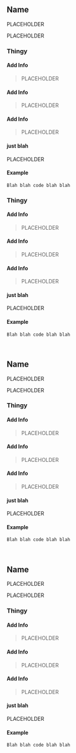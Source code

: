 ## Name

PLACEHOLDER

PLACEHOLDER

### Thingy

#### Add Info
> PLACEHOLDER

#### Add Info
> PLACEHOLDER

#### Add Info
> PLACEHOLDER

#### just blah

PLACEHOLDER

#### Example

```autohotkey
Blah blah code blah blah
```

### Thingy

#### Add Info
> PLACEHOLDER

#### Add Info
> PLACEHOLDER

#### Add Info
> PLACEHOLDER

#### just blah

PLACEHOLDER

#### Example

```autohotkey
Blah blah code blah blah
```

 

## Name

PLACEHOLDER

PLACEHOLDER

### Thingy

#### Add Info
> PLACEHOLDER

#### Add Info
> PLACEHOLDER

#### Add Info
> PLACEHOLDER

#### just blah

PLACEHOLDER

#### Example

```autohotkey
Blah blah code blah blah
```

 

## Name

PLACEHOLDER

PLACEHOLDER

### Thingy

#### Add Info
> PLACEHOLDER

#### Add Info
> PLACEHOLDER

#### Add Info
> PLACEHOLDER

#### just blah

PLACEHOLDER

#### Example

```autohotkey
Blah blah code blah blah
```

 

